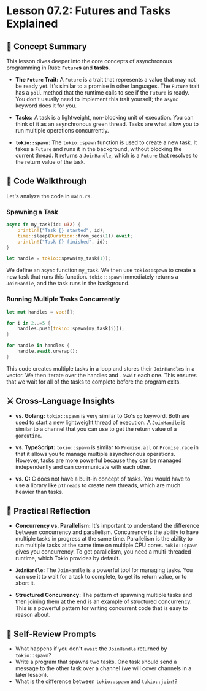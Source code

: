 # Lesson 07.2: Futures and Tasks Explained

## 🧠 Concept Summary

This lesson dives deeper into the core concepts of asynchronous programming in Rust: **`Future`s** and **tasks**.

- **The `Future` Trait:** A `Future` is a trait that represents a value that may not be ready yet. It's similar to a promise in other languages. The `Future` trait has a `poll` method that the runtime calls to see if the `Future` is ready. You don't usually need to implement this trait yourself; the `async` keyword does it for you.

- **Tasks:** A task is a lightweight, non-blocking unit of execution. You can think of it as an asynchronous green thread. Tasks are what allow you to run multiple operations concurrently.

- **`tokio::spawn`:** The `tokio::spawn` function is used to create a new task. It takes a `Future` and runs it in the background, without blocking the current thread. It returns a `JoinHandle`, which is a `Future` that resolves to the return value of the task.

## 🧩 Code Walkthrough

Let's analyze the code in `main.rs`.

### Spawning a Task

```rust
async fn my_task(id: u32) {
    println!("Task {} started", id);
    time::sleep(Duration::from_secs(1)).await;
    println!("Task {} finished", id);
}

let handle = tokio::spawn(my_task(1));
```

We define an `async` function `my_task`. We then use `tokio::spawn` to create a new task that runs this function. `tokio::spawn` immediately returns a `JoinHandle`, and the task runs in the background.

### Running Multiple Tasks Concurrently

```rust
let mut handles = vec![];

for i in 2..=5 {
    handles.push(tokio::spawn(my_task(i)));
}

for handle in handles {
    handle.await.unwrap();
}
```

This code creates multiple tasks in a loop and stores their `JoinHandle`s in a vector. We then iterate over the handles and `.await` each one. This ensures that we wait for all of the tasks to complete before the program exits.

## ⚔️ Cross-Language Insights

- **vs. Golang:** `tokio::spawn` is very similar to Go's `go` keyword. Both are used to start a new lightweight thread of execution. A `JoinHandle` is similar to a channel that you can use to get the return value of a `goroutine`.

- **vs. TypeScript:** `tokio::spawn` is similar to `Promise.all` or `Promise.race` in that it allows you to manage multiple asynchronous operations. However, tasks are more powerful because they can be managed independently and can communicate with each other.

- **vs. C:** C does not have a built-in concept of tasks. You would have to use a library like `pthreads` to create new threads, which are much heavier than tasks.

## 🚀 Practical Reflection

- **Concurrency vs. Parallelism:** It's important to understand the difference between concurrency and parallelism. Concurrency is the ability to have multiple tasks in progress at the same time. Parallelism is the ability to run multiple tasks at the same time on multiple CPU cores. `tokio::spawn` gives you concurrency. To get parallelism, you need a multi-threaded runtime, which Tokio provides by default.

- **`JoinHandle`:** The `JoinHandle` is a powerful tool for managing tasks. You can use it to wait for a task to complete, to get its return value, or to abort it.

- **Structured Concurrency:** The pattern of spawning multiple tasks and then joining them at the end is an example of structured concurrency. This is a powerful pattern for writing concurrent code that is easy to reason about.

## 🧩 Self-Review Prompts

- What happens if you don't `await` the `JoinHandle` returned by `tokio::spawn`?
- Write a program that spawns two tasks. One task should send a message to the other task over a channel (we will cover channels in a later lesson).
- What is the difference between `tokio::spawn` and `tokio::join!`?

